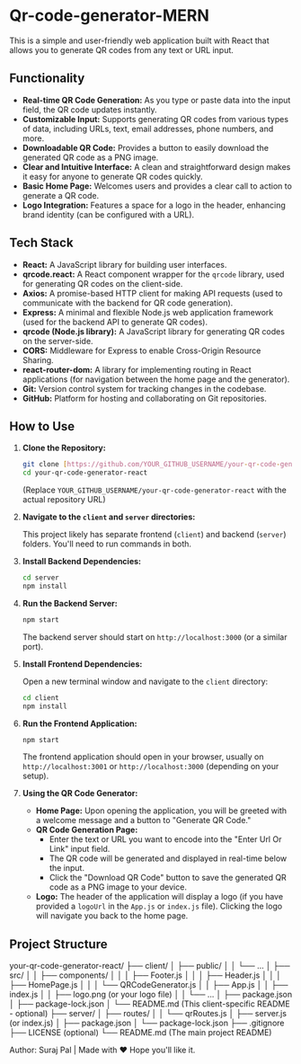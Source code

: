 # Qr-code-generator-MERN

This is a simple and user-friendly web application built with React that allows you to generate QR codes from any text or URL input.

## Functionality

* **Real-time QR Code Generation:** As you type or paste data into the input field, the QR code updates instantly.
* **Customizable Input:** Supports generating QR codes from various types of data, including URLs, text, email addresses, phone numbers, and more.
* **Downloadable QR Code:** Provides a button to easily download the generated QR code as a PNG image.
* **Clear and Intuitive Interface:** A clean and straightforward design makes it easy for anyone to generate QR codes quickly.
* **Basic Home Page:** Welcomes users and provides a clear call to action to generate a QR code.
* **Logo Integration:** Features a space for a logo in the header, enhancing brand identity (can be configured with a URL).

## Tech Stack

* **React:** A JavaScript library for building user interfaces.
* **qrcode.react:** A React component wrapper for the `qrcode` library, used for generating QR codes on the client-side.
* **Axios:** A promise-based HTTP client for making API requests (used to communicate with the backend for QR code generation).
* **Express:** A minimal and flexible Node.js web application framework (used for the backend API to generate QR codes).
* **qrcode (Node.js library):** A JavaScript library for generating QR codes on the server-side.
* **CORS:** Middleware for Express to enable Cross-Origin Resource Sharing.
* **react-router-dom:** A library for implementing routing in React applications (for navigation between the home page and the generator).
* **Git:** Version control system for tracking changes in the codebase.
* **GitHub:** Platform for hosting and collaborating on Git repositories.

## How to Use

1.  **Clone the Repository:**

    ```bash
    git clone [https://github.com/YOUR_GITHUB_USERNAME/your-qr-code-generator-react.git](https://github.com/YOUR_GITHUB_USERNAME/your-qr-code-generator-react.git)
    cd your-qr-code-generator-react
    ```

    (Replace `YOUR_GITHUB_USERNAME/your-qr-code-generator-react` with the actual repository URL)

2.  **Navigate to the `client` and `server` directories:**

    This project likely has separate frontend (`client`) and backend (`server`) folders. You'll need to run commands in both.

3.  **Install Backend Dependencies:**

    ```bash
    cd server
    npm install
    ```

4.  **Run the Backend Server:**

    ```bash
    npm start
    ```

    The backend server should start on `http://localhost:3000` (or a similar port).

5.  **Install Frontend Dependencies:**

    Open a new terminal window and navigate to the `client` directory:

    ```bash
    cd client
    npm install
    ```

6.  **Run the Frontend Application:**

    ```bash
    npm start
    ```

    The frontend application should open in your browser, usually on `http://localhost:3001` or `http://localhost:3000` (depending on your setup).

7.  **Using the QR Code Generator:**

    * **Home Page:** Upon opening the application, you will be greeted with a welcome message and a button to "Generate QR Code."
    * **QR Code Generation Page:**
        * Enter the text or URL you want to encode into the "Enter Url Or Link" input field.
        * The QR code will be generated and displayed in real-time below the input.
        * Click the "Download QR Code" button to save the generated QR code as a PNG image to your device.
    * **Logo:** The header of the application will display a logo (if you have provided a `logoUrl` in the `App.js` or `index.js` file). Clicking the logo will navigate you back to the home page.

## Project Structure
your-qr-code-generator-react/
├── client/
│   ├── public/
│   │   └── ...
│   ├── src/
│   │   ├── components/
│   │   │   ├── Footer.js
│   │   │   ├── Header.js
│   │   │   ├── HomePage.js
│   │   │   └── QRCodeGenerator.js
│   │   ├── App.js
│   │   ├── index.js
│   │   ├── logo.png (or your logo file)
│   │   └── ...
│   ├── package.json
│   ├── package-lock.json
│   └── README.md (This client-specific README - optional)
├── server/
│   ├── routes/
│   │   └── qrRoutes.js
│   ├── server.js (or index.js)
│   ├── package.json
│   └── package-lock.json
├── .gitignore
├── LICENSE (optional)
└── README.md (The main project README)

Author: Suraj Pal | Made with ❤️ 
Hope you'll like it.
